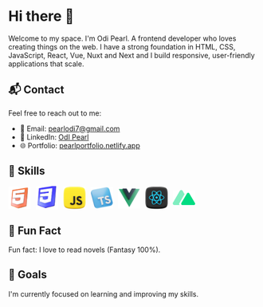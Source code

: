 # Hi there 👋

   Welcome to my space. I'm Odi Pearl. A frontend developer who loves creating things on the web.
   I have a strong foundation in HTML, CSS, JavaScript, React, Vue, Nuxt and Next and I build responsive, user-friendly applications that scale.

## 📬 Contact
Feel free to reach out to me:
- 📧 Email: [pearlodi7@gmail.com](mailto:pearlodi7@gmail.com)
- 💼 LinkedIn: [OdI Pearl](https://www.linkedin.com/in/odipearl/)
- 🌐 Portfolio: [pearlportfolio.netlify.app](https://pearlportfolio.netlify.app/)
  
## 🌟 Skills
<span style="display: flex; align-items: center ">
  <img src="html5.png" alt="HTML Badge" width="45"/>
  <img src="css3d.png" alt="HTML Badge" width="45" style="margin-left: 10px; "/>
   <img src="jss.png" alt="HTML Badge" width="45"  style="margin-left: 10px; "/>
   <img src="types.png" alt="HTML Badge" width="45"  style="margin-left: 10px; "/>
   <img src="vvue.png" alt="HTML Badge" width="45"  style="margin-left: 10px; "/> 
   <img src="reaact.png" alt="HTML Badge" width="45"  style="margin-left: 10px; "/>
      <img src="nuxt3d.png" alt="HTML Badge" width="45"  style="margin-left: 10px; "/>

</span>

##  📓 Fun Fact
Fun fact: I love to read novels (Fantasy 100%).

## 🎯 Goals
I'm currently focused on learning and improving my skills.


